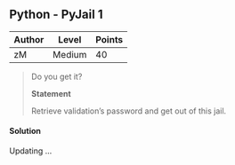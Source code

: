 ## Python - PyJail 1

| Author | Level | Points |
| ------ | ----- | ------ |
| zM | Medium | 40 |


> Do you get it?
>
> **Statement**
>
> Retrieve validation’s password and get out of this jail.

#### Solution

Updating ...